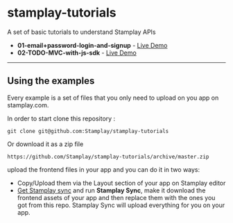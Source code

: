 stamplay-tutorials
==================

A set of basic tutorials to understand Stamplay APIs

* **01-email+password-login-and-signup** - [Live Demo](https://31fd96.stamplay.com/index)
* **02-TODO-MVC-with-js-sdk** - [Live Demo](https://b1b8d4.stamplay.com/index)

-----------------------

## Using the examples

Every example is a set of files that you only need to upload on you app on stamplay.com.

In order to start clone this repository :

    git clone git@github.com:Stamplay/stamplay-tutorials

Or download it as a zip file
	
	https://github.com/Stamplay/stamplay-tutorials/archive/master.zip 

 upload the frontend files in your app and you can do it in two ways:

* Copy/Upload them via the Layout section of your app on Stamplay editor
* [Get Stamplay sync](http://cdn.stamplay.com/stamplay-sync/stamplay-sync.zip) and run **Stamplay Sync**, make it download the frontend assets of your app and then replace them with the ones you got from this repo. Stamplay Sync will upload everything for you on your app.

